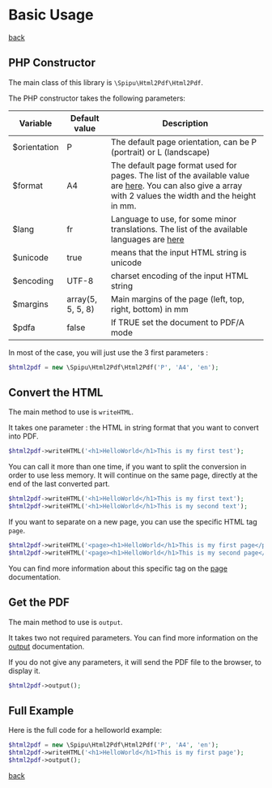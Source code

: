 # Basic Usage

[back](./README.md)

## PHP Constructor

The main class of this library is `\Spipu\Html2Pdf\Html2Pdf`.

The PHP constructor takes the following parameters:

| Variable     | Default value     | Description                                                                                                                                                                                                                                 |
| ------------ | ----------------- | ------------------------------------------------------------------------------------------------------------------------------------------------------------------------------------------------------------------------------------------- |
| $orientation | P                 | The default page orientation, can be P (portrait) or L (landscape)                                                                                                                                                                          |
| $format      | A4                | The default page format used for pages. The list of the available value are [here](https://github.com/tecnickcom/TCPDF/blob/master/include/tcpdf_static.php#L2097). You can also give a array with 2 values the width and the height in mm. |
| $lang        | fr                | Language to use, for some minor translations. The list of the available languages are [here](https://github.com/spipu/html2pdf/tree/master/src/locale)                                                                                      |
| $unicode     | true              | means that the input HTML string is unicode                                                                                                                                                                                                 |
| $encoding    | UTF-8             | charset encoding of the input HTML string                                                                                                                                                                                                   |
| $margins     | array(5, 5, 5, 8) | Main margins of the page (left, top, right, bottom) in mm                                                                                                                                                                                   |
| $pdfa        | false             | If TRUE set the document to PDF/A mode                                                                                                                                                                                                      |

In most of the case, you will just use the 3 first parameters :

```php
$html2pdf = new \Spipu\Html2Pdf\Html2Pdf('P', 'A4', 'en');
```

## Convert the HTML

The main method to use is `writeHTML`.

It takes one parameter : the HTML in string format that you want to convert into PDF.

```php
$html2pdf->writeHTML('<h1>HelloWorld</h1>This is my first test');
```

You can call it more than one time, if you want to split the conversion in order to use less memory. It will continue on the same page, directly at the end of the last converted part.

```php
$html2pdf->writeHTML('<h1>HelloWorld</h1>This is my first text');
$html2pdf->writeHTML('<h1>HelloWorld</h1>This is my second text');
```

If you want to separate on a new page, you can use the specific HTML tag `page`.

```php
$html2pdf->writeHTML('<page><h1>HelloWorld</h1>This is my first page</page>');
$html2pdf->writeHTML('<page><h1>HelloWorld</h1>This is my second page</page>');
```

You can find more information about this specific tag on the [page](page.md) documentation.

## Get the PDF

The main method to use is `output`.

It takes two not required parameters. You can find more information on the [output](output.md) documentation.

If you do not give any parameters, it will send the PDF file to the browser, to display it.

```php
$html2pdf->output();
```

## Full Example

Here is the full code for a helloworld example:

```php
$html2pdf = new \Spipu\Html2Pdf\Html2Pdf('P', 'A4', 'en');
$html2pdf->writeHTML('<h1>HelloWorld</h1>This is my first page');
$html2pdf->output();
```

[back](./README.md)
